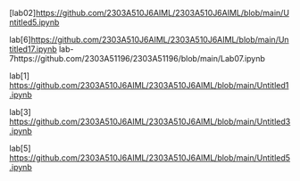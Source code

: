 [lab02]https://github.com/2303A510J6AIML/2303A510J6AIML/blob/main/Untitled5.ipynb

lab[6]https://github.com/2303A510J6AIML/2303A510J6AIML/blob/main/Untitled17.ipynb
lab-7https://github.com/2303A51196/2303A51196/blob/main/Lab07.ipynb

lab[1] https://github.com/2303A510J6AIML/2303A510J6AIML/blob/main/Untitled1.ipynb

lab[3]  https://github.com/2303A510J6AIML/2303A510J6AIML/blob/main/Untitled3.ipynb

lab[5] https://github.com/2303A510J6AIML/2303A510J6AIML/blob/main/Untitled5.ipynb
